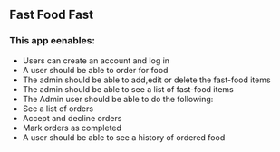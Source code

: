 ## Fast Food Fast
### This app eenables:
* Users can create an account and log in
* A user should be able to order for food
* The admin should be able to add,edit or delete the fast-food items
* The admin should be able to see a list of fast-food items
* The Admin user should be able to do the following:
* See a list of orders
* Accept and decline orders
* Mark orders as completed
* A user should be able to see a history of ordered food


